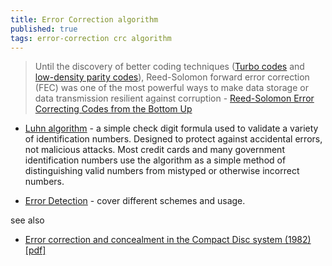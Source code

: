```yaml
---
title: Error Correction algorithm
published: true
tags: error-correction crc algorithm
---
```

> Until the discovery of better coding techniques ([Turbo codes](https://en.wikipedia.org/wiki/Turbo_code) and [low-density parity codes](https://en.wikipedia.org/wiki/Low-density_parity-check_code)), Reed-Solomon forward error correction (FEC) was one of the most powerful ways to make data storage or data transmission resilient against corruption - [Reed-Solomon Error Correcting Codes from the Bottom Up](https://tomverbeure.github.io/2022/08/07/Reed-Solomon.html)

- [Luhn algorithm](https://en.wikipedia.org/wiki/Luhn_algorithm) -  a simple check digit formula used to validate a variety of identification numbers. Designed to protect against accidental errors, not malicious attacks. Most credit cards and many government identification numbers use the algorithm as a simple method of distinguishing valid numbers from mistyped or otherwise incorrect numbers. 

- [Error Detection](https://plus.maths.org/content/take-break) - cover different schemes and usage.

see also
- [ Error correction and concealment in the Compact Disc system (1982) [pdf] ](https://news.ycombinator.com/item?id=37731027)